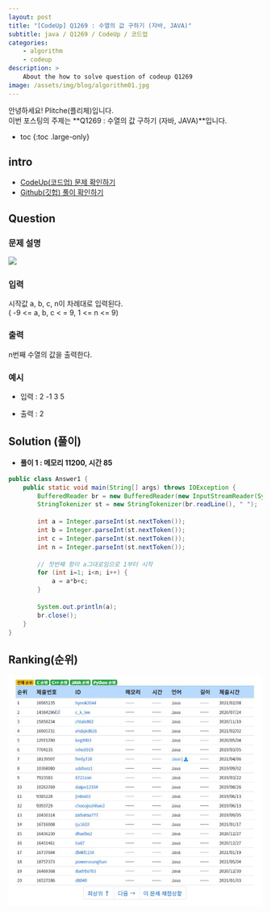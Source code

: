 ```yaml
---
layout: post
title: "[CodeUp] Q1269 : 수열의 값 구하기 (자바, JAVA)"
subtitle: java / Q1269 / CodeUp / 코드업
categories:
    - algorithm
    - codeup
description: >
    About the how to solve question of codeup Q1269
image: /assets/img/blog/algorithm01.jpg
---
```


안녕하세요! Plitche(플리체)입니다.  
이번 포스팅의 주제는 **Q1269 : 수열의 값 구하기 (자바, JAVA)**입니다.

* toc
{:toc .large-only}

## intro
* [CodeUp(코드업) 문제 확인하기](https://codeup.kr/problem.php?id=1269)  
* [Github(깃헙) 풀이 확인하기](https://github.com/plitche/CodeUp_Solution/tree/master/Q1201~Q1300/Q1269)  

## Question
### 문제 설명
![](/assets/post/codeup/Q1200~Q1299/202108026_02/01.JPG)  

### 입력
시작값 a, b, c, n이 차례대로 입력된다.  
( -9 <= a, b, c < = 9, 1 <= n <= 9)  

### 출력
n번째 수열의 값을 출력한다.  

### 예시
* 입력 : 2 -1 3 5  

* 출력 : 2  

## Solution (풀이)
* **풀이 1 : 메모리 11200, 시간 85**  

```java
public class Answer1 {
	public static void main(String[] args) throws IOException {
		BufferedReader br = new BufferedReader(new InputStreamReader(System.in));
		StringTokenizer st = new StringTokenizer(br.readLine(), " ");
		
		int a = Integer.parseInt(st.nextToken());
		int b = Integer.parseInt(st.nextToken());
		int c = Integer.parseInt(st.nextToken());
		int n = Integer.parseInt(st.nextToken());
		
		// 첫번째 항이 a그대로임으로 1부터 시작
		for (int i=1; i<n; i++) {
			a = a*b+c;
		}
		
		System.out.println(a);
		br.close();
	}
}
```  

## Ranking(순위)
![](/assets/post/codeup/Q1200~Q1299/20210826_02/02.JPG)  